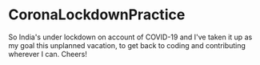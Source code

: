 # CoronaLockdownPractice
So India's under lockdown on account of COVID-19 and I've taken it up as my goal this unplanned vacation, to get back to coding and contributing wherever I can. Cheers!
